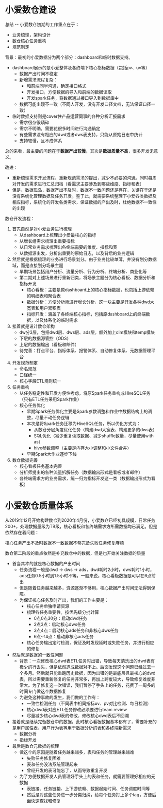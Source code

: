 





# 小爱数仓建设

总结 -- 小爱数仓初期的工作重点在于：

- 业务梳理，架构设计
- 数仓核心任务重构
- 规范制定

背景：最初的小爱数据分为两个部分：dashboard和临时数据支持。

- dashboard展示的是小爱整体及各终端下核心指标数据（包括pv、uv等）
  - 数据产出时间不稳定
  - 新增需求流程复杂：
    - 和前端同学沟通，确定接口格式  
    - 开发接口，方便数据的导入和前端的数据读取
    - 开发spark任务，将数据通过接口导入到数据库中
  - 数据可能出现不一致（不同人开发，没有开发口径文档，无法保证口径一致）
- 临时数据支持则是cover住产品运营同事的各种分析汇报需求
  - 需求很杂很琐碎
  - 需求不明确，需要花很多时间进行沟通确定
  - 有些需求没有相应的dwd或者dws表支持，只能从原始日志中统计
  - 支持较慢，且不成体系

总的来看，最主要的问题在于**数据产出较慢**，其次是**数据质量不高**，很多开发无意义。

改进：

- 重新梳理需求开发流程，重新规范需求的提出，减少不必要的沟通。同时每周对开发的需求进行汇总归档（看需求主要涉及到哪些维度、指标和表）
- 但是，数据孤岛，数据产出不及时，数据不一致问题还是存在，关键在于还是没有系统化管理数据及任务开发。鉴于此，就需要系统整理下小爱各类数据及相应指标，系统化的开发各类需求，保证数据的产出及时，杜绝数据不一致性的出现

数仓开发流程：

1. 首先自然是对小爱业务进行梳理
   - 从dashboard上梳理出小爱最核心的指标
   - 从增长组需求梳理出重要指标
   - 从日常业务需求梳理出各终端需要的维度、指标和表
   - 从数据源出发，分析出重要的原始日志，以及背后的业务逻辑
2. 然后就是根据梳理的业务进行场景划分。由于业务比较单薄，并没有划分数据域，而是直接划分场景主题
   - 早期场景包括用户分析、流量分析、行为分析、终端分析、商业化等
   - 第二期对上述场景进行重新归类，将场景主题分为核心看板、数据分析和指标开发
     - 核心看板：主要是原dashboard上的核心指标数据，也包括上游依赖的明细表和聚合表
     - 数据分析：方便分析师进行增长分析，这一块主要是开发各种dwd大宽表和用户累积表
     - 指标开发：涵盖了各终端核心指标，包括原dashboard上的终端数据，以及体系化的临时需求
3. 接着就是设计数仓架构
   - dw分3层，包括dwd层、dws层、ads层，额外加上dim模块和temp模块
   - 下层的数据源管控（ODS）
   - 上层的数据输出（看板和邮件）
   - 待完善：打点平台、指标体系、报警体系、自动修复体系、元数据管理平台
4. 开发规范制定
   - 命名规范
   - 口径统一
   - 核心字段ETL规则统一
5. 任务重构
   - 从任务稳定性和开发方便性考虑，将原Spark任务重构成HiveSQL任务（只有ETL任务采用Spark作业）
   - 核心任务优化
     - 早期Spark任务优化主要是Spark参数调整和作业中数据结构上的调整，尽量不动任务逻辑
     - 本次是将Spark任务迁移为HiveSQL任务，所以优化方式为：
       - 从数仓分层角度优化任务（构建dwd大宽表、构建更多的dws表）
       - SQL优化（减少重复读取数据、减少shuffle数量，尽量使用with as）
       - hive参数调整（主要是内存大小调整和小文件合并）
     - 早期Spark大作业逐步下线
6. 数仓数据完善
   - 核心看板任务基本完善
   - 分析师提出的各种流量拆解任务（数据输出形式是看板或者邮件）
   - 各终端需求方的业务需求，统一归为指标开发这一类（数据输出形式为看板）

# 小爱数仓质量体系

从2019年12月开始构建数仓到2020年4月份，小爱数仓已经初具规模，日常任务200+，处理数据量级为TB级，核心看板和各终端需求方所需数据均已满足。但是依然存在着问题：

核心任务产出不及时数据不一致数据不够完备失败任务修复麻烦

数仓第二阶段的重点依然是补充数仓中的数据，但是也开始关注数据的质量

- 首当其冲的就是核心数据的产出时间
  - 任务流程一般是dwd -> dws -> ads，dwd耗时2小时，dws耗时1小时，ads任务0.5小时到1.5小时不等。一般来说，核心看板数据是可以在6点前出
  - 但是随着任务越来越多，资源逐渐不够用，核心数据产出时间无法得到保障。
  - 为保证核心任务及时产出，我们的工作主要是：
    - 核心任务单独申请资源
    - 梳理各任务重要性，按优先级分批计算
      - 0点0点30分：启动dwd任务
      - 2点3点：启动核心dws任务
      - 3点4点：启动核心ads任务和非核心dws任务
      - 6点~14点：启动非核心ads任务
    - 核心任务输出定时检测，保证及时发现延时或失败任务，并进行相应的修复
- 然后就是数据的一致性问题
  - 背景：一次修改核心dwd表ETL任务时出错，导致每天清洗出的dwd表有极少的行丢失，但是依然造成数据对不上。后面发现这个问题已经过去一个多月。然后就只能重跑历史数据，因为出错的是最底层且最核心的dwd表，所以需要重新修复的任务非常多，再加上跨度较大，导致修复难度非常大。为了修复这一次错误，我们暂停了手头上的任务，花费了一周多的时间专门做这个数据修复
  - 为避免这种事故的发生，我们做的工作有：
    - 一致性检测任务（不同表中相同指标uv、pv对比检测、每日检测）
    - 核心dwd表对应ETL任务修改必须要进行team review
    - 尽量减少核心dwd表的修改，修改核心dwd表后不回溯
- 接着就是继续完备数仓中的数据，此时核心看板数据基本都有了，需要补充的是用户属性表，用户行为表等用于数据分析的表和各终端新需求
  - 数据分析
  - 指标开发
- 最后是数仓元数据的梳理
  - 做这个的原因是随着任务越来越多，表和任务的管理越来越难
    - 失败任务修复困难
    - 表和任务没法系统管理起来
    - 曾经开发的表可能忘了，从而导致重复开发
  - 为了方便数据开发人员管理好手头上的表和任务，就需要管理好相应的元数据
    - 表链接、任务链接、上下游依赖、数据起始时间、任务调度时间等
    - 然后是对这些任务进一步分类归纳，给每个任务打上多个tag，方便后面快速查找和修复



































































